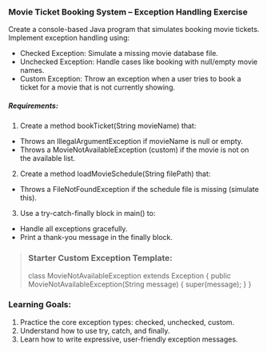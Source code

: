 ### Movie Ticket Booking System – Exception Handling Exercise
Create a console-based Java program that simulates booking movie tickets.
Implement exception handling using:
- Checked Exception: Simulate a missing movie database file.
- Unchecked Exception: Handle cases like booking with null/empty movie names.
- Custom Exception: Throw an exception when a user tries to book a ticket for a movie that is not currently showing.

##### Requirements:
1. Create a method bookTicket(String movieName) that:
- Throws an IllegalArgumentException if movieName is null or empty.
- Throws a MovieNotAvailableException (custom) if the movie is not on the available list.
2. Create a method loadMovieSchedule(String filePath) that:
- Throws a FileNotFoundException if the schedule file is missing (simulate this). 

3. Use a try-catch-finally block in main() to:
- Handle all exceptions gracefully.
- Print a thank-you message in the finally block.

> ### Starter Custom Exception Template:
> class MovieNotAvailableException extends Exception {
        public MovieNotAvailableException(String message) {
            super(message); }
}

### Learning Goals:
1. Practice the core exception types: checked, unchecked, custom.
2. Understand how to use try, catch, and finally.
3. Learn how to write expressive, user-friendly exception messages.
